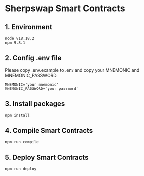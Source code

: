 # Sherpswap Smart Contracts

## 1. Environment

```text
node v18.18.2
npm 9.8.1
```

## 2. Config .env file

Please copy .env.example to .env and copy your MNEMONIC and MNEMONIC_PASSWORD.

```text
MNEMONIC='your mnemonic'
MNEMONIC_PASSWORD='your password'
```

## 3. Install packages

```shell
npm install
```

## 4. Compile Smart Contracts

```shell
npm run compile
```

## 5. Deploy Smart Contracts

```shell
npm run deploy
```

